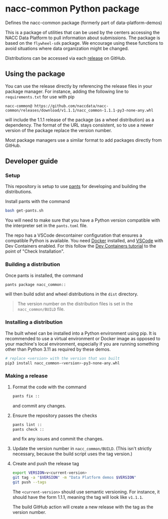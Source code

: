 # nacc-common Python package

Defines the nacc-common package (formerly part of data-platform-demos)

This is a package of utilities that can be used by the centers accessing the NACC Data Platform to pull information about submissions.
The package is based on the `flywheel-sdk` package.
We encourage using these functions to avoid situations where data organization might be changed.

Distributions can be accessed via each [release](https://github.com/naccdata/nacc-common/releases) on GitHub.

## Using the package

You can use the release directly by referencing the release files in your package manager.
For instance, adding the following line to `requirements.txt` for use with pip

```text
nacc-common@ https://github.com/naccdata/nacc-common/releases/download/v1.1.1/nacc_common-1.1.1-py3-none-any.whl
```

will include the 1.1.1 release of the package (as a wheel distribution) as a dependency.
The format of the URL stays consistent, so to use a newer version of the package replace the version number.

Most package managers use a similar format to add packages directly from GitHub.

## Developer guide

### Setup

This repository is setup to use [pants](pantsbuild.org) for developing and building the distributions.

Install pants with the command

```bash
bash get-pants.sh
```

You will need to make sure that you have a Python version compatible with the interpreter set in the `pants.toml` file.

The repo has a VSCode devcontainer configuration that ensures a compatible Python is available.
You need [Docker](https://www.docker.com) installed, and [VSCode](https://code.visualstudio.com) with Dev Containers enabled.
For this follow the [Dev Containers tutorial](https://code.visualstudio.com/docs/devcontainers/tutorial) to the point of "Check Installation".

### Building a distribution

Once pants is installed, the command 

```bash
pants package nacc_common::
```

will then build sdist and wheel distributions in the `dist` directory.

> The version number on the distribution files is set in the `nacc_common/BUILD` file.


### Installing a distribution

The built wheel can be installed into a Python environment using pip. It is recommended to use a virtual environment or Docker image as opposed to your machine's local environment, especially if you are running something other than Python 3.11 as required by these demos.

```bash
# replace <version> with the version that was built
pip3 install nacc_common-<version>-py3-none-any.whl
```

### Making a release

1. Format the code with the command
   
   ```bash
   pants fix ::
   ```

   and commit any changes.

2. Ensure the repository passes the checks

   ```bash
   pants lint ::
   pants check ::
   ```

   and fix any issues and commit the changes.

3. Update the version number in `nacc_common/BUILD`.
   (This isn't strictly necessary, because the build script uses the tag version.)

4. Create and push the release tag

   ```bash
   export VERSION=v<current-version>
   git tag -a "$VERSION" -m "Data Platform demos $VERSION"
   git push --tags
   ```

   The `<current-version>` should use semantic versioning.
   For instance, it should have the form 1.1.1, meaning the tag will look like `v1.1.1`.

   The build GitHub action will create a new release with the tag as the version number.





